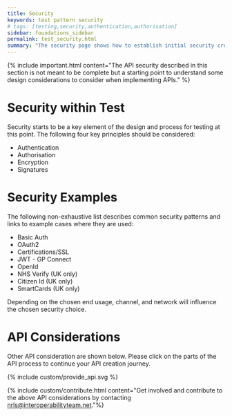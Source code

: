 ```yaml
---
title: Security
keywords: test pattern security
# tags: [testing,security,authentication,authorisation]
sidebar: foundations_sidebar
permalink: test_security.html
summary: "The security page shows how to establish initial security credentials (where necessary) with the API provided"
---
```


{% include important.html content="The API security described in this section is not meant to be complete but a starting point to understand some design considerations to consider when implementing APIs." %}

# Security within Test

Security starts to be a key element of the design and process for testing at this point. The following four key principles should be considered:

- Authentication
- Authorisation
- Encryption
- Signatures

# Security Examples

The following non-exhaustive list describes common security patterns and links to example cases where they are used:

- Basic Auth
- OAuth2
- Certifications/SSL
- JWT - GP Connect
- OpenId
- NHS Verify (UK only)
- Citizen Id (UK only)
- SmartCards (UK only)

Depending on the chosen end usage, channel, and network will influence the chosen security choice.

# API Considerations

Other API consideration are shown below. Please click on the parts of the API process to continue your API creation journey.

{% include custom/provide_api.svg %}

{% include custom/contribute.html content="Get involved and contribute to the above API considerations by contacting [nrls@interoperabilityteam.net](mailto:nrls@interoperabilityteam.net)."%}
